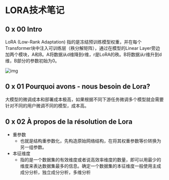 # LORA技术笔记

##  0 x 00 Intro

LoRA (Low-Rank Adaptation) 指的是冻结预训练模型权重，并在每个Transformer块中注入可训练层（秩分解矩阵），通过在模型的Linear Layer旁边加两个模块，A和B。A将数据从d维降到r维，r是LoRA的秩。B将数据从r维升到d维，B部分的参数初始为0。

![img](https://img-blog.csdnimg.cn/direct/7badde72bcf84a619ecb279249253e12.png)

## 0 x 01 Pourquoi avons - nous besoin de Lora?

大模型的微调成本和部署成本极高，如果根据不同下游任务微调多个模型就会需要针对不同的用户微调不同的模型，成本高。

## 0 x 02 À propos de la résolution de Lora

- 重参数
  - 也就是结构重参数化，先构造原始网络结构，在将其权重参数等价转换为另一组参数。
- 本征维度
  - 指的是一个数据集的有效维度或者说高效率维度的数量，即可以用最少的维度来表达数据集最多的信息。确定一个数据集的本征维度一般使用主成成分分析，独立成分分析，多维分析